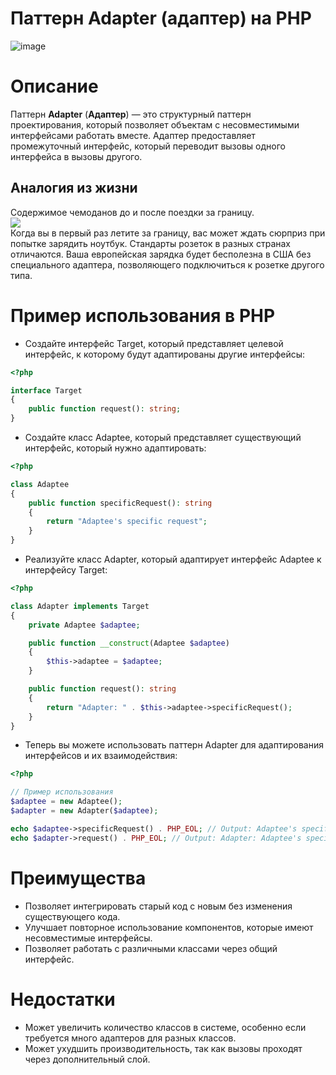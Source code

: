 # Паттерн Adapter (адаптер) на PHP

![image](https://refactoring.guru/images/patterns/content/adapter/adapter-en.png)

# Описание

Паттерн **Adapter** (**Адаптер**) — это структурный паттерн проектирования, который позволяет объектам с несовместимыми интерфейсами работать вместе. Адаптер предоставляет промежуточный интерфейс, который переводит вызовы одного интерфейса в вызовы другого.

## Аналогия из жизни
Содержимое чемоданов до и после поездки за границу.  
![](https://refactoring.guru/images/patterns/content/adapter/adapter-comic-1-ru.png)  
Когда вы в первый раз летите за границу, вас может ждать сюрприз при попытке зарядить ноутбук. Стандарты розеток в разных странах отличаются. Ваша европейская зарядка будет бесполезна в США без специального адаптера, позволяющего подключиться к розетке другого типа.

# Пример использования в PHP

* Создайте интерфейс Target, который представляет целевой интерфейс, к которому будут адаптированы другие интерфейсы:
```php
<?php

interface Target
{
    public function request(): string;
}
```

* Создайте класс Adaptee, который представляет существующий интерфейс, который нужно адаптировать:
```php
<?php

class Adaptee
{
    public function specificRequest(): string
    {
        return "Adaptee's specific request";
    }
}
```

* Реализуйте класс Adapter, который адаптирует интерфейс Adaptee к интерфейсу Target:
```php
<?php

class Adapter implements Target
{
    private Adaptee $adaptee;

    public function __construct(Adaptee $adaptee)
    {
        $this->adaptee = $adaptee;
    }

    public function request(): string
    {
        return "Adapter: " . $this->adaptee->specificRequest();
    }
}
```

* Теперь вы можете использовать паттерн Adapter для адаптирования интерфейсов и их взаимодействия:
```php
<?php

// Пример использования
$adaptee = new Adaptee();
$adapter = new Adapter($adaptee);

echo $adaptee->specificRequest() . PHP_EOL; // Output: Adaptee's specific request
echo $adapter->request() . PHP_EOL; // Output: Adapter: Adaptee's specific request
```

# Преимущества

* Позволяет интегрировать старый код с новым без изменения существующего кода.
* Улучшает повторное использование компонентов, которые имеют несовместимые интерфейсы.
* Позволяет работать с различными классами через общий интерфейс.

# Недостатки

* Может увеличить количество классов в системе, особенно если требуется много адаптеров для разных классов.
* Может ухудшить производительность, так как вызовы проходят через дополнительный слой.